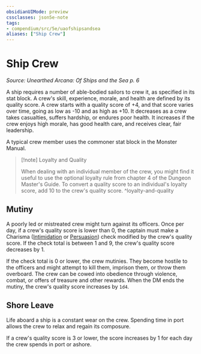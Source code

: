 ```yaml
---
obsidianUIMode: preview
cssclasses: json5e-note
tags:
- compendium/src/5e/uaofshipsandsea
aliases: ["Ship Crew"]
---
```

# Ship Crew
*Source: Unearthed Arcana: Of Ships and the Sea p. 6* 

A ship requires a number of able-bodied sailors to crew it, as specified in its stat block. A crew's skill, experience, morale, and health are defined by its quality score. A crew starts with a quality score of +4, and that score varies over time, going as low as -10 and as high as +10. It decreases as a crew takes casualties, suffers hardship, or endures poor health. It increases if the crew enjoys high morale, has good health care, and receives clear, fair leadership.

A typical crew member uses the commoner stat block in the Monster Manual.

> [!note] Loyalty and Quality
> 
> When dealing with an individual member of the crew, you might find it useful to use the optional loyalty rule from chapter 4 of the Dungeon Master's Guide. To convert a quality score to an individual's loyalty score, add 10 to the crew's quality score.
^loyalty-and-quality

## Mutiny

A poorly led or mistreated crew might turn against its officers. Once per day, if a crew's quality score is lower than 0, the captain must make a Charisma ([Intimidation](/Systems/5e/rules/skills.md#Intimidation) or [Persuasion](/Systems/5e/rules/skills.md#Persuasion)) check modified by the crew's quality score. If the check total is between 1 and 9, the crew's quality score decreases by 1.

If the check total is 0 or lower, the crew mutinies. They become hostile to the officers and might attempt to kill them, imprison them, or throw them overboard. The crew can be cowed into obedience through violence, combat, or offers of treasure and other rewards. When the DM ends the mutiny, the crew's quality score increases by `1d4`.

## Shore Leave

Life aboard a ship is a constant wear on the crew. Spending time in port allows the crew to relax and regain its composure.

If a crew's quality score is 3 or lower, the score increases by 1 for each day the crew spends in port or ashore.
